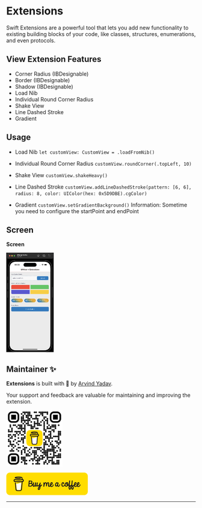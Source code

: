 # Extensions

Swift Extensions are a powerful tool that lets you add new functionality to existing building blocks of your code, like classes, structures, enumerations, and even protocols.

## View Extension Features

- Corner Radius (IBDesignable)
- Border (IBDesignable)
- Shadow (IBDesignable)
- Load Nib
- Individual Round Corner Radius
- Shake View
- Line Dashed Stroke
- Gradient

## Usage
- Load Nib
`let customView: CustomView = .loadFromNib()`

- Individual Round Corner Radius
`customView.roundCorner(.topLeft, 10)`

- Shake View
`customView.shakeHeavy()`

- Line Dashed Stroke
`customView.addLineDashedStroke(pattern: [6, 6], radius: 8, color: UIColor(hex: 0x5D9DBE).cgColor)`

- Gradient
`customView.setGradientBackground()`
Information: Sometime you need to configure the startPoint and endPoint

## Screen

<p align="left"><strong>Screen</strong></p>

<p align="left">
  <img src="assets/view.png" alt="View" width="25%">
</p>

## Maintainer ✨

**Extensions** is built with 🧡 by [Arvind Yadav](https://github.com/knowbiea).

Your support and feedback are valuable for maintaining and improving the extension.

<a href="https://buymeacoffee.com/knowbiea" target="_blank"><img src="assets/bmc.png" alt="logo" width="150"></a>

<a href="https://buymeacoffee.com/knowbiea" target="_blank"><img src="assets/bmcButton.png" alt="Buy Me A Coffee" style="height: 60px !important;width: 217px !important;" ></a>

---

